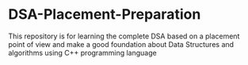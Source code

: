 # DSA-Placement-Preparation
This repository is for learning the complete DSA based on a placement point of view and make a good foundation about Data Structures and algorithms using C++ programming language 
